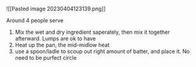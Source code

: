 
![[Pasted image 20230404123139.png]]

Around 4 people serve

1. Mix the wet and dry ingredient saperately, then mix it together afterward. Lumps are ok to have
2. Heat up the pan, the mid-midlow heat
4. use a spoon/ladle to scoup out right amount of batter, and place it. No need to be purfect circle